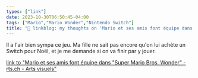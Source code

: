 ```yaml
---
types: ["link"]
date: 2023-10-30T06:50:45-04:00
tags: ["Mario","Mario Wonder","Nintendo Switch"]
title: "🔗 linkblog: my thoughts on 'Mario et ses amis font équipe dans 'Super Mario Bros. Wonder' - rts.ch - Arts visuels"
---
```

Il a l'air bien sympa ce jeu. Ma fille ne sait pas encore qu'on lui achète un Switch pour Noël, et je me demande si on va finir par y jouer.

[link to "Mario et ses amis font équipe dans "Super Mario Bros. Wonder" - rts.ch - Arts visuels"](https://www.rts.ch/info/culture/arts-visuels/14415781-mario-et-ses-amis-font-equipe-dans-super-mario-bros-wonder.html?rts_source=rss_t)
